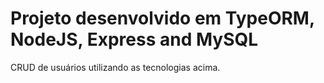 # Projeto desenvolvido em TypeORM, NodeJS, Express and MySQL

CRUD de usuários utilizando as tecnologias acima.
